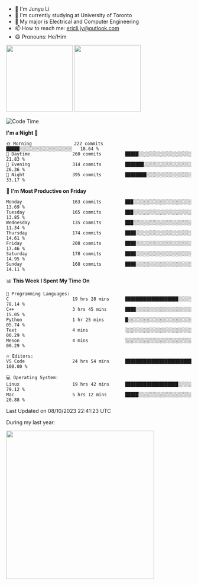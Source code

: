 ### 
- 👨 I'm Junyu Li
- 📖 I'm currently studying at University of Toronto
- 🌱 My major is Electrical and Computer Engineering
- 📫 How to reach me: ericli.jy@outlook.com
- 😄 Pronouns: He/Him

<p align="left">  
  <img height="180em" src="https://github-readme-stats-git-master-ericjyli.vercel.app/api?username=ericjyli&theme=tokyonight&show_icons=true&count_private=true&include_orgs=true" />
  <img height="180em" src="https://github-readme-stats-git-master-ericjyli.vercel.app/api/top-langs/?username=ericjyli&theme=tokyonight&count_private=true&include_orgs=true&include_orgs=true&layout=compact" />
</p>

<!--START_SECTION:waka-->
![Code Time](http://img.shields.io/badge/Code%20Time-229%20hrs-blue)

**I'm a Night 🦉** 

```text
🌞 Morning                222 commits         █████░░░░░░░░░░░░░░░░░░░░   18.64 % 
🌆 Daytime                260 commits         █████░░░░░░░░░░░░░░░░░░░░   21.83 % 
🌃 Evening                314 commits         ███████░░░░░░░░░░░░░░░░░░   26.36 % 
🌙 Night                  395 commits         ████████░░░░░░░░░░░░░░░░░   33.17 % 
```
📅 **I'm Most Productive on Friday** 

```text
Monday                   163 commits         ███░░░░░░░░░░░░░░░░░░░░░░   13.69 % 
Tuesday                  165 commits         ███░░░░░░░░░░░░░░░░░░░░░░   13.85 % 
Wednesday                135 commits         ███░░░░░░░░░░░░░░░░░░░░░░   11.34 % 
Thursday                 174 commits         ████░░░░░░░░░░░░░░░░░░░░░   14.61 % 
Friday                   208 commits         ████░░░░░░░░░░░░░░░░░░░░░   17.46 % 
Saturday                 178 commits         ████░░░░░░░░░░░░░░░░░░░░░   14.95 % 
Sunday                   168 commits         ████░░░░░░░░░░░░░░░░░░░░░   14.11 % 
```


📊 **This Week I Spent My Time On** 

```text
💬 Programming Languages: 
C                        19 hrs 28 mins      ████████████████████░░░░░   78.14 % 
C++                      3 hrs 45 mins       ████░░░░░░░░░░░░░░░░░░░░░   15.05 % 
Python                   1 hr 25 mins        █░░░░░░░░░░░░░░░░░░░░░░░░   05.74 % 
Text                     4 mins              ░░░░░░░░░░░░░░░░░░░░░░░░░   00.29 % 
Meson                    4 mins              ░░░░░░░░░░░░░░░░░░░░░░░░░   00.29 % 

🔥 Editors: 
VS Code                  24 hrs 54 mins      █████████████████████████   100.00 % 

💻 Operating System: 
Linux                    19 hrs 42 mins      ████████████████████░░░░░   79.12 % 
Mac                      5 hrs 12 mins       █████░░░░░░░░░░░░░░░░░░░░   20.88 % 
```


 Last Updated on 08/10/2023 22:41:23 UTC
<!--END_SECTION:waka-->

<p> During my last year: </p>
<img height="400em" src="https://github-readme-stats-git-master-ericjyli.vercel.app/api/wakatime?username=ericjyli&layout=compact&theme=tokyonight" />

<!--
Here are some ideas to get you started:

- 🔭 I’m currently working on ...
- 🌱 I’m currently learning ...
- 👯 I’m looking to collaborate on ...
- 🤔 I’m looking for help with ...
- 💬 Ask me about ...
- 📫 How to reach me: ...
- 😄 Pronouns: ...
- ⚡ Fun fact: ...
-->
